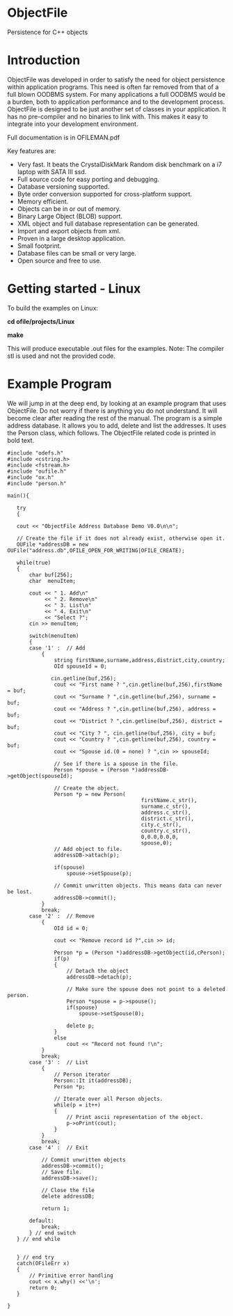 # ObjectFile
Persistence for C++ objects

# Introduction
ObjectFile was developed in order to satisfy the need for object persistence within application programs. This need is often far removed from that of a full blown OODBMS system. For many applications a full OODBMS would be a burden, both to application performance and to the development process. 
ObjectFile is designed to be just another set of classes in your application. It has no pre-compiler and no binaries to link with. This makes it easy to integrate into your development environment.

Full documentation is in OFILEMAN.pdf

Key features are:
  * Very fast. It beats the CrystalDiskMark Random disk benchmark on a i7 laptop with SATA III ssd.
  * Full source code for easy porting and debugging.
  * Database versioning supported.
  * Byte order conversion supported for cross-platform support.
  * Memory efficient.
  * Objects can be in or out of memory.
  * Binary Large Object (BLOB) support.
  * XML object and full database representation can be generated.
  * Import and export objects from xml.
  * Proven in a large desktop application.
  * Small footprint.
  * Database files can be small or very large.
  * Open source and free to use.


# Getting started - Linux
To build the examples on Linux:

**cd ofile/projects/Linux**

**make**

This will produce executable .out files for the examples.
Note: The compiler stl is used and not the provided code.

# Example Program
We will jump in at the deep end, by looking at an example program that uses ObjectFile. Do not worry if there is anything you do not understand. It will become clear after reading the rest of the manual. 
The program is a simple address database. It allows you to add, delete and list the addresses. It uses the Person class, which follows.
The ObjectFile related code is printed in bold text.
 
 ~~~~
#include "odefs.h"
#include <cstring.h>
#include <fstream.h>
#include "oufile.h"
#include "ox.h"
#include "person.h"

main(){

	try
	{

	cout << "ObjectFile Address Database Demo V0.0\n\n";

	// Create the file if it does not already exist, otherwise open it.
	OUFile *addressDB = new OUFile("address.db",OFILE_OPEN_FOR_WRITING|OFILE_CREATE);

	while(true)
	{
		char buf[256];
		char  menuItem;

		cout << " 1. Add\n"
			 << " 2. Remove\n"
			 << " 3. List\n"
			 << " 4. Exit\n"
		     << "Select ?";
		cin >> menuItem;

		switch(menuItem)
		{
		case '1' :  // Add
			{
				string firstName,surname,address,district,city,country;
				OId spouseId = 0;
                
               cin.getline(buf,256);
				cout << "First name ? ",cin.getline(buf,256),firstName = buf;
				cout << "Surname ? ",cin.getline(buf,256), surname = buf;
				cout << "Address ? ",cin.getline(buf,256), address = buf;
				cout << "District ? ",cin.getline(buf,256), district = buf;
				cout << "City ? ", cin.getline(buf,256), city = buf;
				cout << "Country ? ",cin.getline(buf,256), country = buf;
				cout << "Spouse id.(0 = none) ? ",cin >> spouseId;

				// See if there is a spouse in the file.
				Person *spouse = (Person *)addressDB->getObject(spouseId);

				// Create the object.
				Person *p = new Person(
											firstName.c_str(),
											surname.c_str(),
											address.c_str(),
											district.c_str(),
											city.c_str(),
											country.c_str(),
											0,0.0,0.0,0,
											spouse,0);
				// Add object to file.
				addressDB->attach(p);

				if(spouse)
					spouse->setSpouse(p);

				// Commit unwritten objects. This means data can never be lost.
				addressDB->commit();
			}
			break;
		case '2' :  // Remove
			{
				OId id = 0;

				cout << "Remove record id ?",cin >> id;

				Person *p = (Person *)addressDB->getObject(id,cPerson);
				if(p)
				{
					// Detach the object
					addressDB->detach(p);

					// Make sure the spouse does not point to a deleted person.
					Person *spouse = p->spouse();
					if(spouse)
						spouse->setSpouse(0);

					delete p;
				}
				else
					cout << "Record not found !\n";
			}
			break;
		case '3' :  // List
			{
				// Person iterator
				Person::It it(addressDB);
				Person *p;

				// Iterate over all Person objects.
				while(p = it++)
				{
					// Print ascii representation of the object.
					p->oPrint(cout);
				}
			}
			break;
		case '4' :  // Exit

			// Commit unwritten objects
			addressDB->commit();
			// Save file.
			addressDB->save();

			// Close the file
			delete addressDB;

			return 1;

		default:
			break;
		} // end switch
	} // end while


	} // end try
	catch(OFileErr x)
	{
		// Primitive error handling
		cout << x.why() <<'\n';
		return 0;
	}
			 
}
~~~~
 
